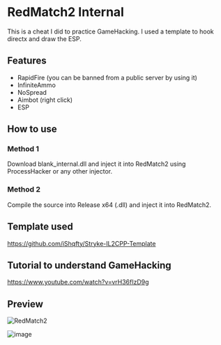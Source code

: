 
# RedMatch2 Internal

This is a cheat I did to practice GameHacking. I used a template to hook directx and draw the ESP.

## Features

- RapidFire (you can be banned from a public server by using it)
- InfiniteAmmo
- NoSpread
- Aimbot (right click)
- ESP

## How to use

### Method 1

Download blank_internal.dll and inject it into RedMatch2 using ProcessHacker or any other injector.

### Method 2

Compile the source into Release x64 (.dll) and inject it into RedMatch2.

## Template used

https://github.com/iShqfty/Stryke-IL2CPP-Template

## Tutorial to understand GameHacking

https://www.youtube.com/watch?v=vrH36fIzD9g

## Preview

![RedMatch2](https://i.ibb.co/5chTH7G/image.png)

![image](https://github.com/blaannk/redmatch2-internal/assets/138697155/987c8641-fd7f-4858-af25-7742ebf9d390)

